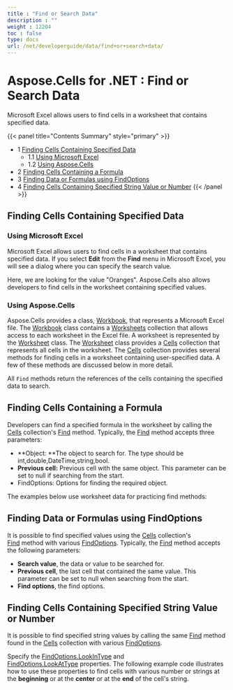 ```yaml
---
title : "Find or Search Data" 
description : "" 
weight : 12204 
toc : false
type: docs
url: /net/developerguide/data/find+or+search+data/
---
```


# Aspose.Cells for .NET : Find or Search Data


Microsoft Excel allows users to find cells in a worksheet that contains specified data.

{{< panel title="Contents Summary" style="primary" >}}
*   1 [Finding Cells Containing Specified Data](#finding-cells-containing-specified-data)
    *   1.1 [Using Microsoft Excel](#using-microsoft-excel)
    *   1.2 [Using Aspose.Cells](#using-aspose.cells)
*   2 [Finding Cells Containing a Formula](#finding-cells-containing-a-formula)
*   3 [Finding Data or Formulas using FindOptions](#finding-data-or-formulas-using-findoptions)
*   4 [Finding Cells Containing Specified String Value or Number](#finding-cells-containing-specified-string-value-or-number)
{{< /panel >}}
 

## Finding Cells Containing Specified Data

### Using Microsoft Excel

Microsoft Excel allows users to find cells in a worksheet that contains specified data. If you select **Edit** from the **Find** menu in Microsoft Excel, you will see a dialog where you can specify the search value.

Here, we are looking for the value "Oranges". Aspose.Cells also allows developers to find cells in the worksheet containing specified values.

### Using Aspose.Cells

Aspose.Cells provides a class, [Workbook](https://apireference.aspose.com/net/cells/aspose.cells/workbook), that represents a Microsoft Excel file. The [Workbook](https://apireference.aspose.com/net/cells/aspose.cells/workbook) class contains a [Worksheets](https://apireference.aspose.com/net/cells/aspose.cells/workbook/properties/worksheets) collection that allows access to each worksheet in the Excel file. A worksheet is represented by the [Worksheet](https://apireference.aspose.com/net/cells/aspose.cells/worksheet) class. The [Worksheet](https://apireference.aspose.com/net/cells/aspose.cells/worksheet) class provides a [Cells](https://apireference.aspose.com/net/cells/aspose.cells/worksheet/properties/cells) collection that represents all cells in the worksheet. The [Cells](https://apireference.aspose.com/net/cells/aspose.cells/worksheet/properties/cells) collection provides several methods for finding cells in a worksheet containing user-specified data. A few of these methods are discussed below in more detail.

All `Find` methods return the references of the cells containing the specified data to search.

## Finding Cells Containing a Formula

Developers can find a specified formula in the worksheet by calling the [Cells](https://apireference.aspose.com/net/cells/aspose.cells/worksheet/properties/cells) collection's [Find](https://apireference.aspose.com/net/cells/aspose.cells/cells/methods/find/index) method. Typically, the [Find](https://apireference.aspose.com/net/cells/aspose.cells/cells/methods/find/index) method accepts three parameters:

*   **Object: **The object to search for. The type should be int,double,DateTime,string,bool.
*   **Previous cell:** Previous cell with the same object. This parameter can be set to null if searching from the start.
*   FindOptions: Options for finding the required object.

The examples below use worksheet data for practicing find methods:

## Finding Data or Formulas using FindOptions

It is possible to find specified values using the [Cells](https://apireference.aspose.com/net/cells/aspose.cells/worksheet/properties/cells) collection's [Find](https://apireference.aspose.com/net/cells/aspose.cells/cells/methods/find/index) method with various [FindOptions](https://apireference.aspose.com/net/cells/aspose.cells/findoptions). Typically, the [Find](https://apireference.aspose.com/net/cells/aspose.cells/cells/methods/find/index) method accepts the following parameters:

*   **Search value**, the data or value to be searched for.
*   **Previous cell**, the last cell that contained the same value. This parameter can be set to null when searching from the start.
*   **Find options**, the find options.

## Finding Cells Containing Specified String Value or Number

It is possible to find specified string values by calling the same [Find](https://apireference.aspose.com/net/cells/aspose.cells/cells/methods/find/index) method found in the [Cells](https://apireference.aspose.com/net/cells/aspose.cells/worksheet/properties/cells) collection with various [FindOptions](https://apireference.aspose.com/net/cells/aspose.cells/findoptions).

Specify the [FindOptions.LookInType](https://apireference.aspose.com/net/cells/aspose.cells/findoptions/properties/lookintype) and [FindOptions.LookAtType](https://apireference.aspose.com/net/cells/aspose.cells/findoptions/properties/lookattype) properties. The following example code illustrates how to use these properties to find cells with various number or strings at the **beginning** or at the **center** or at the **end** of the cell's string.

